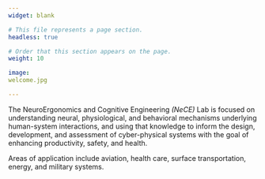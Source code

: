 ```yaml
---
widget: blank

# This file represents a page section.
headless: true

# Order that this section appears on the page.
weight: 10

image:
welcome.jpg

---
```


The NeuroErgonomics and Cognitive Engineering _(NeCE)_ Lab is focused on understanding neural, physiological, and behavioral mechanisms underlying human-system interactions, and using that knowledge to inform the design, development, and assessment of cyber-physical systems with the goal of enhancing productivity, safety, and health.

Areas of application include aviation, health care, surface transportation, energy, and military systems.

